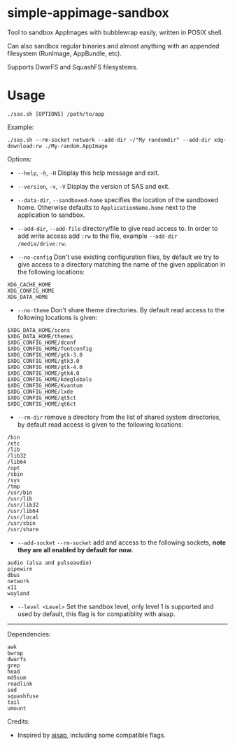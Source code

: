# simple-appimage-sandbox
Tool to sandbox AppImages with bubblewrap easily, written in POSIX shell.

Can also sandbox regular binaries and almost anything with an appended filesystem (RunImage, AppBundle, etc). 

Supports DwarFS and SquashFS filesystems.

# Usage

`./sas.sh [OPTIONS] /path/to/app`

Example:

```
./sas.sh --rm-socket network --add-dir ~/"My randomdir" --add-dir xdg-download:rw ./My-random.AppImage
```

Options: 


* `--help`, `-h`, `-H` Display this help message and exit.

* `--version`, `-v`, `-V` Display the version of SAS and exit.

* `--data-dir`, `--sandboxed-home` specifies the location of the sandboxed home. Otherwise defaults to `ApplicationName.home` next to the application to sandbox.

* `--add-dir`, `--add-file` directory/file to give read access to. In order to add write access add `:rw` to the file, example `--add-dir /media/drive:rw`.

* `--no-config` Don't use existing configuration files, by default we try to give access to a directory matching the name of the given application in the following locations:  

```
XDG_CACHE_HOME
XDG_CONFIG_HOME
XDG_DATA_HOME
```

* `--no-theme` Don't share theme directories. By default read access to the following locations is given:

```
$XDG_DATA_HOME/icons
$XDG_DATA_HOME/themes
$XDG_CONFIG_HOME/dconf
$XDG_CONFIG_HOME/fontconfig
$XDG_CONFIG_HOME/gtk-3.0
$XDG_CONFIG_HOME/gtk3.0
$XDG_CONFIG_HOME/gtk-4.0
$XDG_CONFIG_HOME/gtk4.0
$XDG_CONFIG_HOME/kdeglobals
$XDG_CONFIG_HOME/Kvantum
$XDG_CONFIG_HOME/lxde
$XDG_CONFIG_HOME/qt5ct
$XDG_CONFIG_HOME/qt6ct

``` 

* `--rm-dir` remove a directory from the list of shared system directories, by default read access is given to the following locations: 

```
/bin
/etc
/lib
/lib32
/lib64
/opt
/sbin
/sys
/tmp
/usr/bin
/usr/lib
/usr/lib32
/usr/lib64
/usr/local
/usr/sbin
/usr/share

```

* `--add-socket` `--rm-socket` add and access to the following sockets, **note they are all enabled by default for now.**

```
audio (alsa and pulseaudio)
pipewire
dbus
network
x11
wayland
```

* `--level <Level>` Set the sandbox level, only level 1 is supported and used by default, this flag is for compatiblity with aisap.    

----------------------------------------------------------------------

Dependencies: 

```
awk
bwrap
dwarfs
grep
head
md5sum
readlink
sed
squashfuse
tail
umount
```

Credits: 

* Inspired by [aisap](https://github.com/mgord9518/aisap), including some compatible flags.
